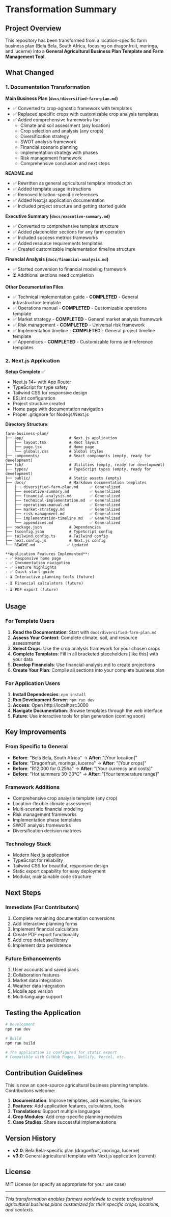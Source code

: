 # Transformation Summary

## Project Overview

This repository has been transformed from a location-specific farm business plan (Bela Bela, South Africa, focusing on dragonfruit, moringa, and lucerne) into a **General Agricultural Business Plan Template and Farm Management Tool**.

## What Changed

### 1. Documentation Transformation

**Main Business Plan (`docs/diversified-farm-plan.md`)**
- ✅ Converted to crop-agnostic framework with templates
- ✅ Replaced specific crops with customizable crop analysis templates
- ✅ Added comprehensive frameworks for:
  - Climate and soil assessment (any location)
  - Crop selection and analysis (any crops)
  - Diversification strategy
  - SWOT analysis framework
  - Financial scenario planning
  - Implementation strategy with phases
  - Risk management framework
  - Comprehensive conclusion and next steps

**README.md**
- ✅ Rewritten as general agricultural template introduction
- ✅ Added template usage instructions
- ✅ Removed location-specific references
- ✅ Added Next.js application documentation
- ✅ Included project structure and getting started guide

**Executive Summary (`docs/executive-summary.md`)**
- ✅ Converted to comprehensive template structure
- ✅ Added placeholder sections for any farm operation
- ✅ Included success metrics frameworks
- ✅ Added resource requirements templates
- ✅ Created customizable implementation timeline structure

**Financial Analysis (`docs/financial-analysis.md`)**
- ✅ Started conversion to financial modeling framework
- ⏳ Additional sections need completion

**Other Documentation Files**
- ✅ Technical implementation guide - **COMPLETED** - General infrastructure template
- ✅ Operations manual - **COMPLETED** - Customizable operations template  
- ✅ Market strategy - **COMPLETED** - General market analysis framework
- ✅ Risk management - **COMPLETED** - Universal risk framework
- ✅ Implementation timeline - **COMPLETED** - General project timeline template
- ✅ Appendices - **COMPLETED** - Customizable forms and reference templates

### 2. Next.js Application

**Setup Complete** ✅
- Next.js 14+ with App Router
- TypeScript for type safety
- Tailwind CSS for responsive design
- ESLint configuration
- Project structure created
- Home page with documentation navigation
- Proper .gitignore for Node.js/Next.js

**Directory Structure**:
```
farm-business-plan/
├── app/                    # Next.js application
│   ├── layout.tsx          # Root layout
│   ├── page.tsx            # Home page
│   └── globals.css         # Global styles
├── components/             # React components (empty, ready for development)
├── lib/                    # Utilities (empty, ready for development)
├── types/                  # TypeScript types (empty, ready for development)
├── public/                 # Static assets (empty)
├── docs/                   # Markdown documentation templates
│   ├── diversified-farm-plan.md     ✅ Generalized
│   ├── executive-summary.md         ✅ Generalized
│   ├── financial-analysis.md        ✅ Generalized
│   ├── technical-implementation.md  ✅ Generalized
│   ├── operations-manual.md         ✅ Generalized
│   ├── market-strategy.md           ✅ Generalized
│   ├── risk-management.md           ✅ Generalized
│   ├── implementation-timeline.md   ✅ Generalized
│   └── appendices.md                ✅ Generalized
├── package.json            # Dependencies
├── tsconfig.json           # TypeScript config
├── tailwind.config.ts      # Tailwind config
├── next.config.js          # Next.js config
└── README.md              ✅ Updated

**Application Features Implemented**:
- ✅ Responsive home page
- ✅ Documentation navigation
- ✅ Feature highlights
- ✅ Quick start guide
- ⏳ Interactive planning tools (future)
- ⏳ Financial calculators (future)
- ⏳ PDF export (future)
```

## Usage

### For Template Users

1. **Read the Documentation**: Start with `docs/diversified-farm-plan.md`
2. **Assess Your Context**: Complete climate, soil, and resource assessments
3. **Select Crops**: Use the crop analysis framework for your chosen crops
4. **Complete Templates**: Fill in all bracketed placeholders [like this] with your data
5. **Develop Financials**: Use financial-analysis.md to create projections
6. **Create Your Plan**: Compile all sections into your complete business plan

### For Application Users

1. **Install Dependencies**: `npm install`
2. **Run Development Server**: `npm run dev`
3. **Access**: Open http://localhost:3000
4. **Navigate Documentation**: Browse templates through the web interface
5. **Future**: Use interactive tools for plan generation (coming soon)

## Key Improvements

### From Specific to General
- **Before**: "Bela Bela, South Africa" → **After**: "[Your location]"
- **Before**: "Dragonfruit, moringa, lucerne" → **After**: "[Your crops]"
- **Before**: "R12,000 for 0.25ha" → **After**: "[Your currency and costs]"
- **Before**: "Hot summers 30-33°C" → **After**: "[Your temperature range]"

### Framework Additions
- Comprehensive crop analysis template (any crop)
- Location-flexible climate assessment
- Multi-scenario financial modeling
- Risk management frameworks
- Implementation phase templates
- SWOT analysis frameworks
- Diversification decision matrices

### Technology Stack
- Modern Next.js application
- TypeScript for reliability
- Tailwind CSS for beautiful, responsive design
- Static export capability for easy deployment
- Modular, maintainable code structure

## Next Steps

### Immediate (For Contributors)
1. Complete remaining documentation conversions
2. Add interactive planning forms
3. Implement financial calculators
4. Create PDF export functionality
5. Add crop database/library
6. Implement data persistence

### Future Enhancements
1. User accounts and saved plans
2. Collaboration features
3. Market data integration
4. Weather data integration
5. Mobile app version
6. Multi-language support

## Testing the Application

```bash
# Development
npm run dev

# Build
npm run build

# The application is configured for static export
# Compatible with GitHub Pages, Netlify, Vercel, etc.
```

## Contribution Guidelines

This is now an open-source agricultural business planning template. Contributions welcome:

1. **Documentation**: Improve templates, add examples, fix errors
2. **Features**: Add application features, calculators, tools
3. **Translations**: Support multiple languages
4. **Crop Modules**: Add crop-specific planning modules
5. **Case Studies**: Share successful implementations

## Version History

- **v2.0**: Bela Bela-specific plan (dragonfruit, moringa, lucerne)
- **v3.0**: General agricultural template with Next.js application (current)

## License

MIT License (or specify as appropriate for your use case)

---

*This transformation enables farmers worldwide to create professional agricultural business plans customized for their specific crops, locations, and contexts.*
